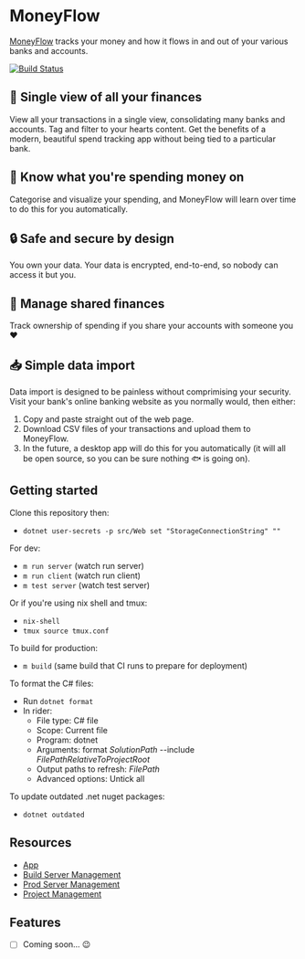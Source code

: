 # MoneyFlow

[MoneyFlow](https://moneyflow.azurewebsites.net/) tracks your money and how it flows in and out of your various banks and accounts.

[![Build Status](https://dev.azure.com/btefay/MoneyFlow/_apis/build/status/MoneyFlow)](https://dev.azure.com/btefay/MoneyFlow/_build/latest?definitionId=1)

## :page_facing_up: Single view of all your finances

View all your transactions in a single view, consolidating many banks and accounts.
Tag and filter to your hearts content.
Get the benefits of a modern, beautiful spend tracking app without being tied to a particular bank.

## :ledger: Know what you're spending money on

Categorise and visualize your spending, and MoneyFlow will learn over time to do this for you automatically.

## :lock: Safe and secure by design

You own your data. Your data is encrypted, end-to-end, so nobody can access it but you.

## :couple: Manage shared finances

Track ownership of spending if you share your accounts with someone you :heart:

## :inbox_tray: Simple data import

Data import is designed to be painless without comprimising your security. Visit your bank's online banking website
as you normally would, then either:
1. Copy and paste straight out of the web page.
2. Download CSV files of your transactions and upload them to MoneyFlow.
3. In the future, a desktop app will do this for you automatically
   (it will all be open source, so you can be sure nothing :fish: is going on).

## Getting started

Clone this repository then:

- `dotnet user-secrets -p src/Web set "StorageConnectionString" ""`

For dev:
- `m run server` (watch run server)
- `m run client` (watch run client)
- `m test server` (watch test server)

Or if you're using nix shell and tmux:
- `nix-shell`
- `tmux source tmux.conf`

To build for production:
- `m build` (same build that CI runs to prepare for deployment)

To format the C# files:
- Run `dotnet format`
- In rider:
  - File type: C# file
  - Scope: Current file
  - Program: dotnet
  - Arguments: format $SolutionPath$ --include $FilePathRelativeToProjectRoot$
  - Output paths to refresh: $FilePath$
  - Advanced options: Untick all

To update outdated .net nuget packages:
- `dotnet outdated`

## Resources

- [App](https://moneyflow.azurewebsites.net/)
- [Build Server Management](https://dev.azure.com/btefay/MoneyFlow/_build)
- [Prod Server Management](https://portal.azure.com)
- [Project Management](https://github.com/bentefay/MoneyFlow/projects/1)

## Features

- [ ] Coming soon... :wink:
